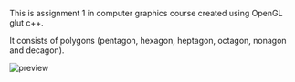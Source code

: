 This is assignment 1 in computer graphics course created using OpenGL glut c++.

It consists of polygons (pentagon, hexagon, heptagon, octagon, nonagon and decagon).

![preview](https://user-images.githubusercontent.com/17765258/46754089-e5be2b80-ccc1-11e8-9c14-deb04851f1a5.PNG)
